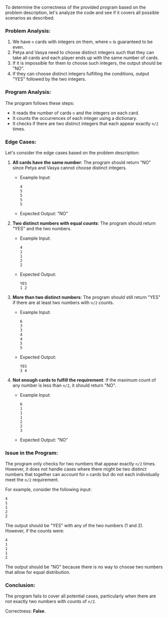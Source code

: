 To determine the correctness of the provided program based on the problem description, let's analyze the code and see if it covers all possible scenarios as described.

### Problem Analysis:
1. We have `n` cards with integers on them, where `n` is guaranteed to be even.
2. Petya and Vasya need to choose distinct integers such that they can take all cards and each player ends up with the same number of cards.
3. If it is impossible for them to choose such integers, the output should be "NO".
4. If they can choose distinct integers fulfilling the conditions, output "YES" followed by the two integers.

### Program Analysis:
The program follows these steps:
- It reads the number of cards `n` and the integers on each card.
- It counts the occurrences of each integer using a dictionary.
- It checks if there are two distinct integers that each appear exactly `n/2` times.

### Edge Cases:
Let's consider the edge cases based on the problem description:

1. **All cards have the same number**: The program should return "NO" since Petya and Vasya cannot choose distinct integers.
   - Example Input: 
     ```
     4
     5
     5
     5
     5
     ```
   - Expected Output: "NO"

2. **Two distinct numbers with equal counts**: The program should return "YES" and the two numbers.
   - Example Input:
     ```
     4
     1
     1
     2
     2
     ```
   - Expected Output: 
     ```
     YES
     1 2
     ```

3. **More than two distinct numbers**: The program should still return "YES" if there are at least two numbers with `n/2` counts.
   - Example Input:
     ```
     6
     3
     3
     4
     4
     5
     5
     ```
   - Expected Output: 
     ```
     YES
     3 4
     ```

4. **Not enough cards to fulfill the requirement**: If the maximum count of any number is less than `n/2`, it should return "NO".
   - Example Input:
     ```
     6
     1
     1
     1
     2
     2
     3
     ```
   - Expected Output: "NO"

### Issue in the Program:
The program only checks for two numbers that appear exactly `n/2` times. However, it does not handle cases where there might be two distinct numbers that together can account for `n` cards but do not each individually meet the `n/2` requirement.

For example, consider the following input:
```
4
1
1
2
2
```
The output should be "YES" with any of the two numbers (1 and 2). However, if the counts were:
```
4
1
1
1
2
```
The output should be "NO" because there is no way to choose two numbers that allow for equal distribution.

### Conclusion:
The program fails to cover all potential cases, particularly when there are not exactly two numbers with counts of `n/2`. 

Correctness: **False**.